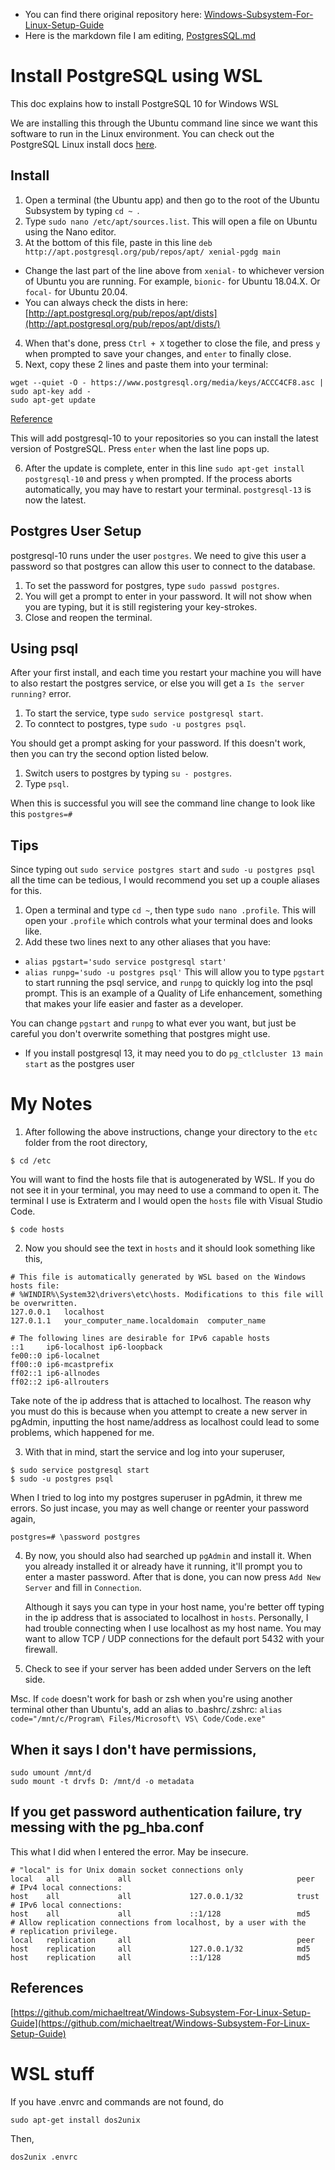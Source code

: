 - You can find there original repository here: [Windows-Subsystem-For-Linux-Setup-Guide](https://github.com/michaeltreat/Windows-Subsystem-For-Linux-Setup-Guide)
- Here is the markdown file I am editing, [PostgresSQL.md](https://github.com/michaeltreat/Windows-Subsystem-For-Linux-Setup-Guide/blob/master/readmes/installs/PostgreSQL.md)

# Install PostgreSQL using WSL

This doc explains how to install PostgreSQL 10 for Windows WSL

We are installing this through the Ubuntu command line since we want this software to run in the Linux environment. You can check out the PostgreSQL Linux install docs [here](https://www.postgresql.org/download/linux/ubuntu/).

## Install
1. Open a terminal (the Ubuntu app) and then go to the root of the Ubuntu Subsystem by typing `cd ~ `.
2. Type `sudo nano /etc/apt/sources.list`. This will open a file on Ubuntu using the Nano editor.
3. At the bottom of this file, paste in this line `deb http://apt.postgresql.org/pub/repos/apt/ xenial-pgdg main`
  - Change the last part of the line above from `xenial-` to whichever version of Ubuntu you are running. For example, `bionic-` for Ubuntu 18.04.X. Or `focal-` for Ubuntu 20.04.
  - You can always check the dists in here: [http://apt.postgresql.org/pub/repos/apt/dists](http://apt.postgresql.org/pub/repos/apt/dists/)
4. When that's done, press `Ctrl + X` together to close the file, and press `y` when prompted to save your changes, and `enter` to finally close.
5. Next, copy these 2 lines and paste them into your terminal:
```
wget --quiet -O - https://www.postgresql.org/media/keys/ACCC4CF8.asc | sudo apt-key add -
sudo apt-get update
```

[Reference](https://wiki.postgresql.org/wiki/Apt)

This will add postgresql-10 to your repositories so you can install the latest version of PostgreSQL. Press `enter` when the last line pops up.

6. After the update is complete, enter in this line `sudo apt-get install postgresql-10` and press `y` when prompted. If the process aborts automatically, you may have to restart your terminal. `postgresql-13` is now the latest.

## Postgres User Setup

postgresql-10 runs under the user `postgres`. We need to give this user a password so that postgres can allow this user to connect to the database.

1. To set the password for postgres, type `sudo passwd postgres`.
2. You will get a prompt to enter in your password. It will not show when you are typing, but it is still registering your key-strokes.
3. Close and reopen the terminal.

## Using psql

After your first install, and each time you restart your machine you will have to also restart the postgres service, or else you will get a `Is the server running?` error. 

1. To start the service, type `sudo service postgresql start`.
2. To conntect to postgres, type `sudo -u postgres psql`. 

You should get a prompt asking for your password. If this doesn't work, then you can try the second option listed below.

1. Switch users to postgres by typing `su - postgres`.
2. Type `psql`.

When this is successful you will see the command line change to look like this `postgres=#`

## Tips

Since typing out `sudo service postgres start` and `sudo -u postgres psql` all the time can be tedious, I would recommend you set up a couple aliases for this. 

1. Open a terminal and type `cd ~`, then type `sudo nano .profile`. This will open your `.profile` which controls what your terminal does and looks like.
2. Add these two lines next to any other aliases that you have:
  - `alias pgstart='sudo service postgresql start'`
  - `alias runpg='sudo -u postgres psql'`
This will allow you to type `pgstart` to start running the psql service, and `runpg` to quickly log into the psql prompt. This is an example of a Quality of Life enhancement, something that makes your life easier and faster as a developer. 

You can change `pgstart` and `runpg` to what ever you want, but just be careful you don't overwrite something that postgres might use.

- If you install postgresql 13, it may need you to do `pg_ctlcluster 13 main start` as the postgres user

# My Notes

1. After following the above instructions, change your directory to the `etc` folder from the root directory,
```
$ cd /etc
```

You will want to find the hosts file that is autogenerated by WSL. If you do not see it in your terminal, you may need to use a command to open it. The terminal I use is Extraterm and I would open the `hosts` file with Visual Studio Code.

```
$ code hosts
```

2. Now you should see the text in `hosts` and it should look something like this,
```
# This file is automatically generated by WSL based on the Windows hosts file:
# %WINDIR%\System32\drivers\etc\hosts. Modifications to this file will be overwritten.
127.0.0.1	localhost
127.0.1.1	your_computer_name.localdomain	computer_name

# The following lines are desirable for IPv6 capable hosts
::1     ip6-localhost ip6-loopback
fe00::0 ip6-localnet
ff00::0 ip6-mcastprefix
ff02::1 ip6-allnodes
ff02::2 ip6-allrouters
```
Take note of the ip address that is attached to localhost. The reason why you must do this is because when you attempt to create a new server in pgAdmin, inputting the host name/address as localhost could lead to some problems, which happened for me.

3. With that in mind, start the service and log into your superuser,

```
$ sudo service postgresql start
$ sudo -u postgres psql
```

When I tried to log into my postgres superuser in pgAdmin, it threw me errors. So just incase, you may as well change or reenter your password again,
```
postgres=# \password postgres
```
4. By now, you should also had searched up `pgAdmin` and install it. When you already installed it or already have it running, it'll prompt you to enter a master password. After that is done, you can now press `Add New Server` and fill in `Connection`.

    Although it says you can type in your host name, you're better off typing in the ip address that is associated to localhost in `hosts`. Personally, I had trouble connecting when I use localhost as my host name. You may want to allow TCP / UDP connections for the default port 5432 with your firewall.

5. Check to see if your server has been added under Servers on the left side.

Msc.
If `code` doesn't work for bash or zsh when you're using another terminal other than Ubuntu's, add an alias to .bashrc/.zshrc:
`alias code="/mnt/c/Program\ Files/Microsoft\ VS\ Code/Code.exe"`

## When it says I don't have permissions,
```
sudo umount /mnt/d
sudo mount -t drvfs D: /mnt/d -o metadata
```

## If you get password authentication failure, try messing with the pg_hba.conf

This what I did when I entered the error. May be insecure.

```
# "local" is for Unix domain socket connections only
local   all             all                                     peer
# IPv4 local connections:
host    all             all             127.0.0.1/32            trust
# IPv6 local connections:
host    all             all             ::1/128                 md5
# Allow replication connections from localhost, by a user with the
# replication privilege.
local   replication     all                                     peer
host    replication     all             127.0.0.1/32            md5
host    replication     all             ::1/128                 md5
```

## References

[https://github.com/michaeltreat/Windows-Subsystem-For-Linux-Setup-Guide](https://github.com/michaeltreat/Windows-Subsystem-For-Linux-Setup-Guide)

# WSL stuff

If you have .envrc and commands are not found, do

`sudo apt-get install dos2unix`

Then,

`dos2unix .envrc`
